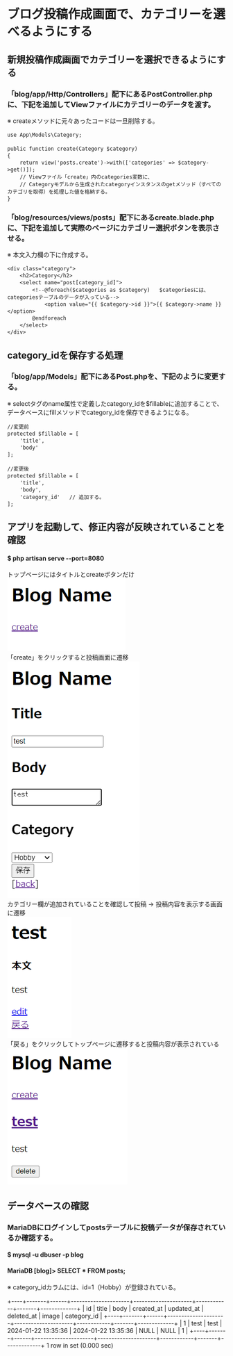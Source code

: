 # ブログ投稿作成画面で、カテゴリーを選べるようにする

## 新規投稿作成画面でカテゴリーを選択できるようにする

### 「blog/app/Http/Controllers」配下にあるPostController.phpに、下記を追加してViewファイルにカテゴリーのデータを渡す。
※ createメソッドに元々あったコードは一旦削除する。

    use App\Models\Category;

    public function create(Category $category)
    {
        return view('posts.create')->with(['categories' => $category->get()]);
        // Viewファイル「create」内のcategories変数に、
        // Categoryモデルから生成されたcategoryインスタンスのgetメソッド（すべてのカテゴリを取得）を処理した値を格納する。
    }

### 「blog/resources/views/posts」配下にあるcreate.blade.phpに、下記を追加して実際のページにカテゴリー選択ボタンを表示させる。
※ 本文入力欄の下に作成する。

    <div class="category">
        <h2>Category</h2>
        <select name="post[category_id]">
            <!--@foreach($categories as $category)   $categoriesには、categoriesテーブルのデータが入っている-->
                <option value="{{ $category->id }}">{{ $category->name }}</option>
            @endforeach
        </select>
    </div>

## category_idを保存する処理

### 「blog/app/Models」配下にあるPost.phpを、下記のように変更する。
※ selectタグのname属性で定義したcategory_idを$fillableに追加することで、データベースにfillメソッドでcategory_idを保存できるようになる。

    //変更前
    protected $fillable = [
        'title',
        'body'
    ];

    //変更後
    protected $fillable = [
        'title',
        'body',
        'category_id'   // 追加する。
    ];

## アプリを起動して、修正内容が反映されていることを確認

#### $ php artisan serve --port=8080
トップページにはタイトルとcreateボタンだけ  
![Alt text](../../img/09-2_4_1.png)  
「create」をクリックすると投稿画面に遷移  
![Alt text](../../img/09-2_4_2.png)  
カテゴリー欄が追加されていることを確認して投稿 → 投稿内容を表示する画面に遷移  
![Alt text](../../img/09-2_4_3.png)  
「戻る」をクリックしてトップページに遷移すると投稿内容が表示されている  
![Alt text](../../img/09-2_4_4.png)

## データベースの確認

### MariaDBにログインしてpostsテーブルに投稿データが保存されているか確認する。
#### $ mysql -u dbuser -p blog
#### MariaDB [blog]> SELECT * FROM posts;
※ category_idカラムには、id=1（Hobby）が登録されている。

+----+-------+------+---------------------+---------------------+------------+-------+-------------+
| id | title | body | created_at          | updated_at          | deleted_at | image | category_id |
+----+-------+------+---------------------+---------------------+------------+-------+-------------+
|  1 | test  | test | 2024-01-22 13:35:36 | 2024-01-22 13:35:36 | NULL       | NULL  |           1 |
+----+-------+------+---------------------+---------------------+------------+-------+-------------+
1 row in set (0.000 sec)